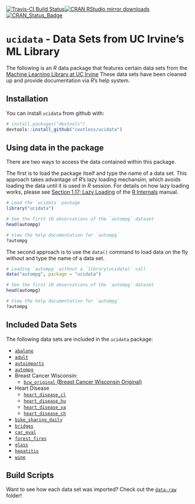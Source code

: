 
<!-- README.md is generated from README.Rmd. Please edit that file -->

[![Travis-CI Build
Status](https://travis-ci.org/coatless/ucidata.svg?branch=master)](https://travis-ci.org/coatless/ucidata)[![CRAN
RStudio mirror
downloads](http://cranlogs.r-pkg.org/badges/ucidata)](http://www.r-pkg.org/pkg/ucidata)
[![CRAN\_Status\_Badge](http://www.r-pkg.org/badges/version/ucidata)](https://cran.r-project.org/package=ucidata)

# `ucidata` - Data Sets from UC Irvine’s ML Library

The following is an *R* data package that features certain data sets
from the [Machine Learning Library at UC
Irvine](https://archive.ics.uci.edu/ml/) These data sets have been
cleaned up and provide documentation via *R*’s help system.

## Installation

You can install `ucidata` from github with:

``` r
# install.packages("devtools")
devtools::install_github("coatless/ucidata")
```

## Using data in the package

There are two ways to access the data contained within this package.

The first is to load the package itself and type the name of a data set.
This approach takes advantage of *R*’s lazy loading mechansim, which
avoids loading the data until it is used in *R* session. For details on
how lazy loading works, please see [Section 1.17: Lazy
Loading](https://cran.r-project.org/doc/manuals/r-release/R-ints.html#Lazy-loading)
of the [R
Internals](https://cran.r-project.org/doc/manuals/r-release/R-ints.html)
manual.

``` r
# Load the `ucidata` package
library("ucidata")

# See the first 10 observations of the `autompg` dataset
head(autompg)

# View the help documentation for `autompg`
?autompg
```

The second approach is to use the `data()` command to load data on the
fly without and type the name of a data set.

``` r
# Loading `autompg` without a `library(ucidata)` call
data("autompg", package = "ucidata")

# See the first 10 observations of the `autompg` dataset
head(autompg)

# View the help documentation for `autompg`
?autompg
```

## Included Data Sets

The following data sets are included in the `ucidata` package:

  - [`abalone`](https://archive.ics.uci.edu/ml/datasets/abalone)
  - [`adult`](https://archive.ics.uci.edu/ml/datasets/adult)
  - [`autoimports`](https://archive.ics.uci.edu/ml/datasets/Automobile)
  - [`autompg`](https://archive.ics.uci.edu/ml/datasets/auto+mpg)
  - Breast Cancer Wisconsin:
      - [`bcw_original` (Breast Cancer Wisconsin
        Original)](https://archive.ics.uci.edu/ml/datasets/breast+cancer+wisconsin+\(original\))
  - Heart
        Disease
      - [`heart_disease_cl`](https://archive.ics.uci.edu/ml/datasets/Heart+Disease)
      - [`heart_disease_hu`](https://archive.ics.uci.edu/ml/datasets/Heart+Disease)
      - [`heart_disease_va`](https://archive.ics.uci.edu/ml/datasets/Heart+Disease)
      - [`heart_disease_ch`](https://archive.ics.uci.edu/ml/datasets/Heart+Disease)
  - [`bike_sharing_daily`](https://archive.ics.uci.edu/ml/datasets/bike+sharing+dataset)
  - [`bridges`](https://archive.ics.uci.edu/ml/datasets/Pittsburgh+Bridges)
  - [`car_eval`](https://archive.ics.uci.edu/ml/datasets/Car+Evaluation)
  - [`forest_fires`](https://archive.ics.uci.edu/ml/datasets/Forest+Fires)
  - [`glass`](https://archive.ics.uci.edu/ml/datasets/Glass+Identification)
  - [`hepatitis`](https://archive.ics.uci.edu/ml/datasets/hepatitis)
  - [`wine`](https://archive.ics.uci.edu/ml/datasets/wine)

## Build Scripts

Want to see how each data set was imported? Check out the
[`data-raw`](https://github.com/coatless/ucidata/tree/master/data-raw)
folder\!

